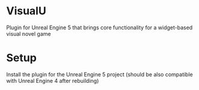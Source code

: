 # VisualU
Plugin for Unreal Engine 5 that brings core functionality for a widget-based visual novel game

# Setup
Install the plugin for the Unreal Engine 5 project (should be also compatible with Unreal Engine 4 after rebuilding)
